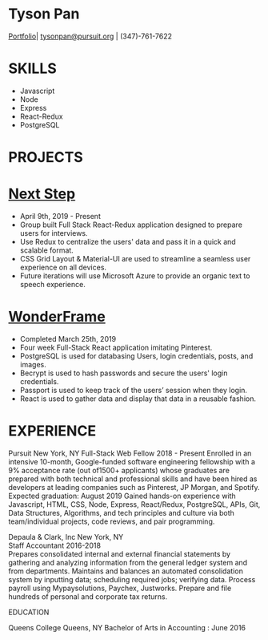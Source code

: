 Tyson Pan
=========
[Portfolio](Thaisonp.github.io)| tysonpan@pursuit.org | (347)-761-7622

SKILLS						 					
======
 
* Javascript 
* Node 
* Express 
* React-Redux 
* PostgreSQL

PROJECTS						
=========

[Next Step](nextstep-pursuit.herokuapp.com)
=========

* April 9th, 2019 - Present 
* Group built Full Stack React-Redux application designed to prepare users for interviews.			 	
* Use Redux to centralize the users' data and pass it in a quick and scalable format.
* CSS Grid Layout & Material-UI are used to streamline a seamless user experience on all devices.
* Future iterations will use Microsoft Azure to provide an organic text to speech experience.  
				
[WonderFrame](https://github.com/ThaiSonP/wonderframe1.2)
===========
* Completed March 25th, 2019
* Four week Full-Stack React application imitating Pinterest.				 	
* PostgreSQL is used for databasing Users, login credentials, posts, and images.  
* Becrypt is used to hash passwords and secure the users' login credentials.
* Passport is used to keep track of the users’ session when they login.
* React is used to gather data and display that data in a reusable fashion. 
 
EXPERIENCE
==========
							
Pursuit 										          New York, NY 
Full-Stack Web Fellow           					                                                 2018 - Present
Enrolled in an intensive 10-month, Google-funded software engineering fellowship with a 9% acceptance rate (out of1500+ applicants) whose graduates are prepared with both technical and professional skills and have been hired as developers at leading companies such as Pinterest, JP Morgan, and Spotify.  Expected graduation: August 2019
Gained hands-on experience with Javascript, HTML, CSS, Node, Express, React/Redux, PostgreSQL, APIs, Git, Data Structures, Algorithms, and tech principles and culture via both team/individual projects, code reviews, and pair programming. 

Depaula & Clark, Inc										New York, NY  
Staff Accountant										2016-2018	
Prepares consolidated internal and external financial statements by gathering and analyzing information from the general ledger system and from departments. Maintains and balances an automated consolidation system by inputting data; scheduling required jobs; verifying data.
Process payroll using Mypaysolutions, Paychex, Justworks.
Prepare and file hundreds of personal and corporate tax returns. 

					 				
EDUCATION								

Queens College										Queens, NY
Bachelor of Arts in Accounting : June 2016					 	


